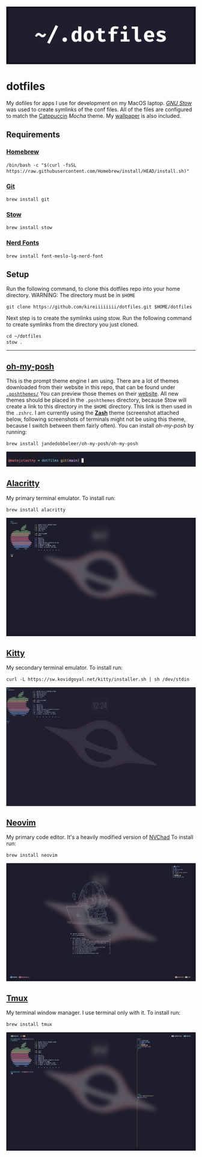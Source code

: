 ![repository banner](./public/banner.png)

# dotfiles

My dofiles for apps I use for development on my MacOS laptop. [_GNU Stow_](https://www.gnu.org/software/stow/manual/stow.html) was used to create symlinks of the conf files. All of the files are configured to match the [Catppuccin](https://catppuccin.com/) _Mocha_ theme. My [wallpaper](./wallpaper.png) is also included.

## Requirements

### [Homebrew](https://brew.sh/)

```shell
/bin/bash -c "$(curl -fsSL https://raw.githubusercontent.com/Homebrew/install/HEAD/install.sh)"
```

### [Git](https://git-scm.com/)

```shell
brew install git
```

### [Stow](https://www.gnu.org/software/stow/manual/stow.html)

```shell
brew install stow
```

### [Nerd Fonts](https://www.nerdfonts.com/)

```shell
brew install font-meslo-lg-nerd-font
```

## Setup

Run the following command, to clone this dotfiles repo into your home directory. WARNING: The directory must be in `$HOME`

```shell
git clone https://github.com/kireiiiiiiii/dotfiles.git $HOME/dotfiles
```

Next step is to create the symlinks using stow. Run the following command to create symlinks from the directory you just cloned.

```shell
cd ~/dotfiles
stow .
```

---

## [oh-my-posh](https://ohmyposh.dev/)

This is the prompt theme engine I am using. There are a lot of themes downloaded from their website in this repo, that can be found under [`.poshthemes/`](./.poshthemes/) You can preview those themes on their [website](https://ohmyposh.dev/docs/themes). All new themes should be placed in the `.poshthemes` directory, because Stow will create a link to this directory in the `$HOME` directory. This link is then used in the `.zshrc`. I am currently using the [**Zash**](https://ohmyposh.dev/docs/themes#zash) theme (screenshot attached below, following screenshots of terminals might not be using this theme, because I switch between them fairly often). You can install _oh-my-posh_ by running:

```shell
brew install jandedobbeleer/oh-my-posh/oh-my-posh
```

![oh-my-posh screenshot](./public/oh-my-posh.png)

## [Alacritty](https://github.com/alacritty/alacritty)

My primary terminal emulator. To install run:

```shell
brew install alacritty
```

![Alacritty terminal screenshot](./public/alacritty.png)

## [Kitty](https://sw.kovidgoyal.net/kitty/)

My secondary terminal emulator. To install run:

```shell
curl -L https://sw.kovidgoyal.net/kitty/installer.sh | sh /dev/stdin
```

![Kitty terminal screenshot](./public/kitty.png)

## [Neovim](https://neovim.io/)

My primary code editor. It's a heavily modified version of [NVChad](https://nvchad.com/) To install run:

```shell
brew install neovim
```

![Neovim code editor screenshot](./public/neovim.png)

## [Tmux](https://github.com/tmux/tmux)

My terminal window manager. I use terminal only with it. To install run:

```shell
brew install tmux
```

![Tmux running in Alacritty screenshot](./public/tmux.png)

